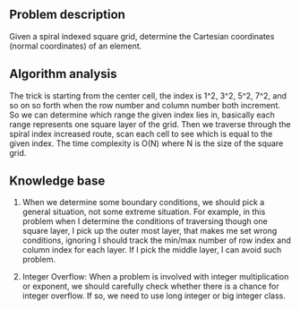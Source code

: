 ## Problem description

Given a spiral indexed square grid, determine the Cartesian coordinates (normal coordinates) of an element.

## Algorithm analysis

The trick is starting from the center cell, the index is 1^2, 3^2, 5^2, 7^2, and so on so forth when the row number and column number both increment. So we can determine which range the given index lies in, basically each range represents one square layer of the grid. Then we traverse through the spiral index increased route, scan each cell to see which is equal to the given index.
The time complexity is O(N) where N is the size of the square grid.

## Knowledge base

1. When we determine some boundary conditions, we should pick a general situation, not some extreme situation.
   For example, in this problem when I determine the conditions of traversing though one square layer, I pick up the outer most layer, that makes me set wrong conditions, ignoring I should track the min/max number of row index and column index for each layer. If I pick the middle layer, I can avoid such problem.

2. Integer Overflow:
   When a problem is involved with integer multiplication or exponent, we should carefully check whether there is a chance for integer overflow. If so, we need to use long integer or big integer class.